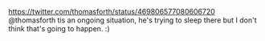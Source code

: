 https://twitter.com/thomasforth/status/469806577080606720 @thomasforth tis an ongoing situation, he's trying to sleep there but I don't think that's going to happen. :)